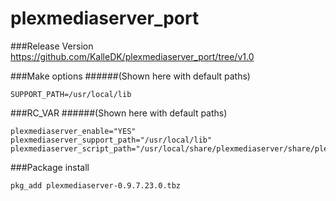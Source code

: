plexmediaserver_port
====================

###Release Version
https://github.com/KalleDK/plexmediaserver_port/tree/v1.0

###Make options
######(Shown here with default paths)

```no-highlight
SUPPORT_PATH=/usr/local/lib
```

###RC_VAR
######(Shown here with default paths)

```no-highlight
plexmediaserver_enable="YES"
plexmediaserver_support_path="/usr/local/lib"
plexmediaserver_script_path="/usr/local/share/plexmediaserver/share/plexmediaserver"
```

###Package install

```no-highlight
pkg_add plexmediaserver-0.9.7.23.0.tbz
```
